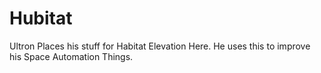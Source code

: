 # Hubitat
Ultron Places his stuff for Habitat Elevation Here. He uses this to improve his Space Automation Things.
